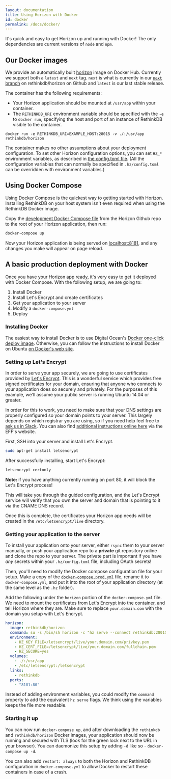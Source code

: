 ```yaml
---
layout: documentation
title: Using Horizon with Docker
id: docker
permalink: /docs/docker/
---
```


It's quick and easy to get Horizon up and running with Docker! The only dependencies are current versions of `node` and `npm`.

## Our Docker images

We provide an automatically built [horizon](https://hub.docker.com/r/rethinkdb/horizon/) image on Docker Hub. Currently we support both a `latest` and `next` tag. `next` is what is currently in our [`next` branch](https://github.com/rethinkdb/horizon) on rethinkdb/horizon on Github and `latest` is our last stable release.

The container has the following requirements:

* Your Horizon application should be mounted at `/usr/app` within your container.
* The `RETHINKDB_URI` environment variable should be specified with the `-e` to `docker run`, specifying the host and port of an instance of RethinkDB visible to the container.

```
docker run -e RETHINKDB_URI=EXAMPLE_HOST:28015 -v ./:/usr/app rethinkdb/horizon
```

The container makes no other assumptions about your deployment configuration. To set other Horizon configuration options, you can set `HZ_*` environment variables, as described in [the config.toml file][config]. (All the configuration variables that can normally be specified in `.hz/config.toml` can be overridden with environment variables.)

[config]: /docs/configuration

## Using Docker Compose

Using Docker Compose is the quickest way to getting started with Horizon. Installing RethinkDB on your host system isn't even required when using the RethinkDB Docker image.

Copy the [development Docker Compose file][devdc] from the Horizon Github repo to the root of your Horizon application, then run:

[devdc]: https://github.com/rethinkdb/horizon/blob/next/docker-compose.dev.yml

```sh
docker-compose up
```

Now your Horizon application is being served on [localhost:8181](http://localhost:8181), and any changes you make will appear on page reload.

## A basic production deployment with Docker

Once you have your Horizon app ready, it's very easy to get it deployed with Docker Compose. With the following setup, we are going to:

1. Install Docker
2. Install Let's Encrypt and create certificates
3. Get your application to your server
4. Modify a `docker-compose.yml`
5. Deploy

### Installing Docker

The easiest way to install Docker is to use Digital Ocean's [Docker one-click deploy image](https://www.digitalocean.com/features/one-click-apps/docker/). Otherwise, you can follow the instructions to install Docker on Ubuntu [on Docker's web site](https://docs.docker.com/engine/installation/linux/ubuntulinux/).

### Setting up Let's Encrypt

In order to serve your app securely, we are going to use certificates provided by [Let's Encrypt](https://letsencrypt.org/). This is a wonderful service which provides free signed certificates for your domain, ensuring that anyone who connects to your application does so securely and privately. For the purposes of this example, we'll assume your public server is running Ubuntu 14.04 or greater.

In order for this to work, you need to make sure that your DNS settings are properly configured so your domain points to your server. This largely depends on which registrar you are using, so if you need help feel free to [ask us in Slack](http://slack.rethinkdb.com). You can also find [additional instructions online here](https://certbot.eff.org/#ubuntuxenial-other) via the EFF's website.

First, SSH into your server and install Let's Encrypt.

```sh
sudo apt-get install letsencrypt
```

After successfully installing, start Let's Encrypt:

```sh
letsencrypt certonly
```

**Note:** if you have anything currently running on port 80, it will block the Let's Encrypt process!

This will take you through the guided configuration, and the Let's Encrypt service will verify that you own the server and domain that is pointing to it via the CNAME DNS record.

Once this is complete, the certificates your Horizon app needs will be created in the `/etc/letsencrypt/live` directory.

### Getting your application to the server

To install your application onto your server, either `rsync` them to your server manually, or push your application repo to a **private** git repository online and clone the repo to your server. The private part is important if you have *any* secrets within your `.hz/config.toml` file, including OAuth secrets!

Then, you'll need to modify the Docker compose configuration file for your setup. Make a copy of the [`docker-compose.prod.yml`](https://github.com/rethinkdb/horizon/blob/next/docker-compose.prod.yml) file, rename it to `docker-compose.yml`, and put it into the root of your application directory (at the same level as the `.hz` folder).

Add the following under the `horizon` portion of the `docker-compose.yml` file. We need to mount the certificates from Let's Encrypt into the container, and tell Horizon where they are. Make sure to replace `your.domain.com` with the domain you setup with Let's Encrypt.

```yml
horizon:
  image: rethinkdb/horizon
  command: su -s /bin/sh horizon -c "hz serve --connect rethinkdb:28015 --bind all /usr/app"
  environment:
    - HZ_KEY_FILE=/letsencrypt/live/your.domain.com/privkey.pem
    - HZ_CERT_FILE=/letsencrypt/live/your.domain.com/fullchain.pem
    - HZ_SECURE=yes
  volumes:
    - ./:/usr/app
    - /etc/letsencrypt:/letsencrypt
  links:
    - rethinkdb
  ports:
    - "8181:80"
```

Instead of adding environment variables, you could modify the `command` property to add the equivalent `hz serve` flags. We think using the variables keeps the file more readable.

### Starting it up

You can now run `docker-compose up`, and after downloading the `rethinkdb` and `rethinkdb/horizon` Docker images, your application should now be running and secured with TLS (look for the green lock next to the URL in your browser). You can daemonize this setup by adding `-d` like so - `docker-compose up -d`.

You can also add `restart: always` to both the Horizon and RethinkDB configuration in `docker-compose.yml` to allow Docker to restart these containers in case of a crash.
